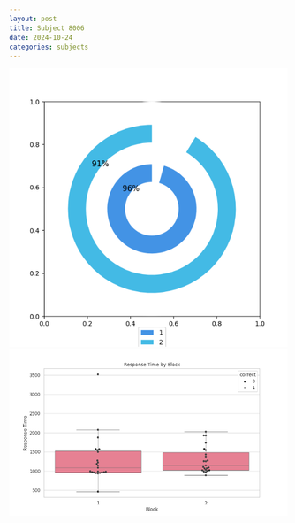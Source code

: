 ```yaml
---
layout: post
title: Subject 8006
date: 2024-10-24
categories: subjects
---
```


![](data/8006/run-1/8006__acc_test.png)
![](data/8006/run-1/8006_rt.png)
